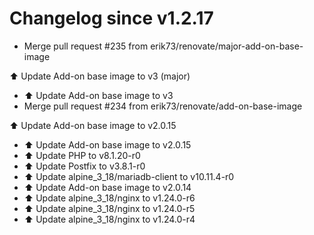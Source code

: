 # Changelog since v1.2.17
- Merge pull request #235 from erik73/renovate/major-add-on-base-image

⬆️ Update Add-on base image to v3 (major) 
- ⬆️ Update Add-on base image to v3 
- Merge pull request #234 from erik73/renovate/add-on-base-image

⬆️ Update Add-on base image to v2.0.15 
- ⬆️ Update Add-on base image to v2.0.15 
- ⬆️ Update PHP to v8.1.20-r0 
- ⬆️ Update Postfix to v3.8.1-r0 
- ⬆️ Update alpine_3_18/mariadb-client to v10.11.4-r0 
- ⬆️ Update Add-on base image to v2.0.14 
- ⬆️ Update alpine_3_18/nginx to v1.24.0-r6 
- ⬆️ Update alpine_3_18/nginx to v1.24.0-r5 
- ⬆️ Update alpine_3_18/nginx to v1.24.0-r4 
